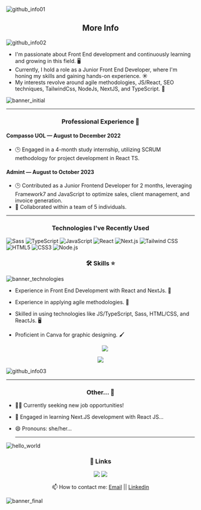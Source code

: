 


![github_info01](https://github.com/IasmimCristina/IasmimCristina/assets/100351576/7a9d9faf-8486-492f-8473-4bade82e024e)



<h2 align="center">  More Info  </h2>


![github_info02](https://github.com/IasmimCristina/IasmimCristina/assets/100351576/043c7938-d9a5-47de-b7da-28912efecc88)


  
- I'm passionate about Front End development and continuously learning and growing in this field. 🖥️
- Currently, I hold a role as a Junior Front End Developer, where I'm honing my skills and gaining hands-on experience. ☀️
- My interests revolve around agile methodologies, JS/React, SEO techniques, TailwindCss, NodeJs, NextJS, and TypeScript. 💨

![banner_initial](https://github.com/IasmimCristina/IasmimCristina/assets/100351576/c18f234b-d222-4d94-87af-c7525888fe5f)

---

<h3 align="center"> Professional Experience 🚀 </h3>

#### Compasso UOL — August to December 2022
- 🕒 Engaged in a 4-month study internship, utilizing SCRUM methodology for project development in React TS.

#### Admint — August to October 2023
- 🕒 Contributed as a Junior Frontend Developer for 2 months, leveraging Framework7 and JavaScript to optimize sales, client management, and invoice generation.
- 👥 Collaborated within a team of 5 individuals.

---

<h3 align="center"> Technologies I've Recently Used </h3>
 
<p align="left">
  <img src="https://img.shields.io/badge/Sass-CC6699?style=for-the-badge&logo=sass&logoColor=white" alt="Sass">
  <img src="https://img.shields.io/badge/TypeScript-3178C6?style=for-the-badge&logo=typescript&logoColor=white" alt="TypeScript">
  <img src="https://img.shields.io/badge/JavaScript-F7DF1E?style=for-the-badge&logo=javascript&logoColor=black" alt="JavaScript">
  <img src="https://img.shields.io/badge/React-61DAFB?style=for-the-badge&logo=react&logoColor=white" alt="React">
  <img src="https://img.shields.io/badge/Next.js-000000?style=for-the-badge&logo=next.js&logoColor=white" alt="Next.js">
  <img src="https://img.shields.io/badge/Tailwind CSS-38B2AC?style=for-the-badge&logo=tailwind-css&logoColor=white" alt="Tailwind CSS">
  <img src="https://img.shields.io/badge/HTML5-E34F26?style=for-the-badge&logo=html5&logoColor=white" alt="HTML5">
  <img src="https://img.shields.io/badge/CSS3-1572B6?style=for-the-badge&logo=css3&logoColor=white" alt="CSS3">
  <img src="https://img.shields.io/badge/Node.js-339933?style=for-the-badge&logo=node.js&logoColor=white" alt="Node.js">
</p>


<h3 align="center"> 🛠 Skills ⭐ </h3>

![banner_technologies](https://github.com/IasmimCristina/IasmimCristina/assets/100351576/e38bf617-2839-40e1-9d27-fa630410603e)


- Experience in Front End Development with React and NextJs. 👥
- Experience in applying agile methodologies. 💨
- Skilled in using technologies like JS/TypeScript, Sass, HTML/CSS, and ReactJs. 🖥️
- Proficient in Canva for graphic designing. 🖌️






  <div align="center">
    
   <a href="https://github.com/anuraghazra/github-readme-stats">
  <img align="center" src="https://github-readme-stats.vercel.app/api/top-langs/?username=IasmimCristina&layout=donut&theme=dark" />
</a> 
   <div align="center">
  <a href="https://github.com/anuraghazra/github-readme-stats">
  <img align="center" src="https://github-readme-stats.vercel.app/api?username=IasmimCristina&show_icons=true&theme=dark" />
</a>
  </div> 
  </div>
  


  ![github_info03](https://github.com/IasmimCristina/IasmimCristina/assets/100351576/ed1aaa12-2580-4d3d-aa41-5ac6537e577b)


***

<h3 align="center"> Other... 👀 </h3>

- 👩‍💻 Currently seeking new job opportunities!
- 🧠 Engaged in learning Next.JS development with React JS...
- 😄 Pronouns: she/her...

 
  ***
  
![hello_world](https://github.com/IasmimCristina/IasmimCristina/assets/100351576/fde1ea36-58f3-4e8c-91e8-b0d096c5c958)


  <h3 align= "center"> 🔗 Links </h3>
  
  <div align="center">   
  <a href = "mailto:iaasmimcristinaa@gmail.com"><img src="https://img.shields.io/badge/Gmail-D14836?style=for-the-badge&logo=gmail&logoColor=white" target="_blank"></a>
  <a href="https://www.linkedin.com/in/ias-cristina" target="_blank"><img src="https://img.shields.io/badge/-LinkedIn-%230077B5?style=for-the-badge&logo=linkedin&logoColor=white" target="_blank"></a>  
</div>


   <div align="center">   

📫 How to contact me: <a href ="mailto:iaasmimcristinaa@gmail.com">Email</a>   || <a href="https://www.linkedin.com/in/ias-cristina" target="_blank">Linkedin</a> 
</div>



![banner_final](https://github.com/IasmimCristina/IasmimCristina/assets/100351576/e53a8ab2-0d0d-41c6-a820-347bf1cfd179)



